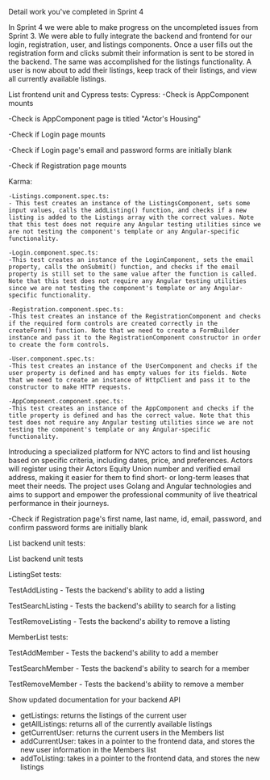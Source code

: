 Detail work you've completed in Sprint 4

In Sprint 4 we were able to make progress on the uncompleted issues from Sprint 3. We were able to fully integrate the backend and frontend for our login, registration, user, and listings components. Once a user fills out the registration form and clicks submit their information is sent to be stored in the backend. The same was accomplished for the listings functionality. A user is now about to add their listings, keep track of their listings, and view all currently available listings.

List frontend unit and Cypress tests:
  Cypress:
  -Check is AppComponent mounts

  -Check is AppComponent page is titled "Actor's Housing"

  -Check if Login page mounts

  -Check if Login page's email and password forms are initially blank

  -Check if Registration page mounts
  
  Karma:
  
    -Listings.component.spec.ts:
    - This test creates an instance of the ListingsComponent, sets some input values, calls the addListing() function, and checks if a new listing is added to the Listings array with the correct values. Note that this test does not require any Angular testing utilities since we are not testing the component's template or any Angular-specific functionality.

    -Login.component.spec.ts:
    -This test creates an instance of the LoginComponent, sets the email property, calls the onSubmit() function, and checks if the email property is still set to the same value after the function is called. Note that this test does not require any Angular testing utilities since we are not testing the component's template or any Angular-specific functionality.

    -Registration.component.spec.ts:
    -This test creates an instance of the RegistrationComponent and checks if the required form controls are created correctly in the createForm() function. Note that we need to create a FormBuilder instance and pass it to the RegistrationComponent constructor in order to create the form controls.

    -User.component.spec.ts:
    -This test creates an instance of the UserComponent and checks if the user property is defined and has empty values for its fields. Note that we need to create an instance of HttpClient and pass it to the constructor to make HTTP requests.

    -AppComponent.component.spec.ts:
    -This test creates an instance of the AppComponent and checks if the title property is defined and has the correct value. Note that this test does not require any Angular testing utilities since we are not testing the component's template or any Angular-specific functionality.


Introducing a specialized platform for NYC actors to find and list housing based on specific criteria, including dates, price, and preferences. Actors will register using their Actors Equity Union number and verified email address, making it easier for them to find short- or long-term leases that meet their needs. The project uses Golang and Angular technologies and aims to support and empower the professional community of live theatrical performance in their journeys.



-Check if Registration page's first name, last name, id, email, password, and confirm password forms are initially blank

List backend unit tests:

List backend unit tests

ListingSet tests:

TestAddListing - Tests the backend's ability to add a listing

TestSearchListing - Tests the backend's ability to search for a listing

TestRemoveListing - Tests the backend's ability to remove a listing

MemberList tests:

TestAddMember - Tests the backend's ability to add a member

TestSearchMember - Tests the backend's ability to search for a member

TestRemoveMember - Tests the backend's ability to remove a member

Show updated documentation for your backend API 

  - getListings: returns the listings of the current user
  - getAllListings: returns all of the currently available listings
  - getCurrentUser: returns the current users in the Members list
  - addCurrentUser: takes in a pointer to the frontend data, and stores the new user information in the Members list
  - addToListing: takes in a pointer to the frontend data, and stores the new listings

